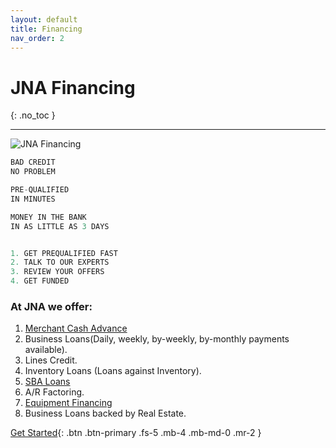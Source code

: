 ```yaml
---
layout: default
title: Financing
nav_order: 2
---
```


# JNA Financing
{: .no_toc }

 
---

![JNA Financing ](https://www.jnadealerprogram.com/images/financing2.jpg "JNA Financing")


```js
BAD CREDIT
NO PROBLEM

PRE-QUALIFIED
IN MINUTES

MONEY IN THE BANK
IN AS LITTLE AS 3 DAYS

```

```js

1. GET PREQUALIFIED FAST
2. TALK TO OUR EXPERTS
3. REVIEW YOUR OFFERS
4. GET FUNDED

```

### At JNA we offer:

1. [Merchant Cash Advance](https://www.jnadealerprogram.com/blog/starting-a-business-and-establishing-a-merchant-account/)
2. Business Loans(Daily, weekly, by-weekly, by-monthly payments available).
3. Lines Credit.
4. Inventory Loans (Loans against Inventory).
5. [SBA Loans](https://www.jnadealerprogram.com/blog/sba-loans-for-small-business/)
6. A/R Factoring.
7. [Equipment Financing](https://www.jnadealerprogram.com/blog/equipment-financing-guide/)
8. Business Loans backed by Real Estate.

[Get Started](https://www.jnadealerprogram.com/jna-financing.php){: .btn .btn-primary .fs-5 .mb-4 .mb-md-0 .mr-2 } 

